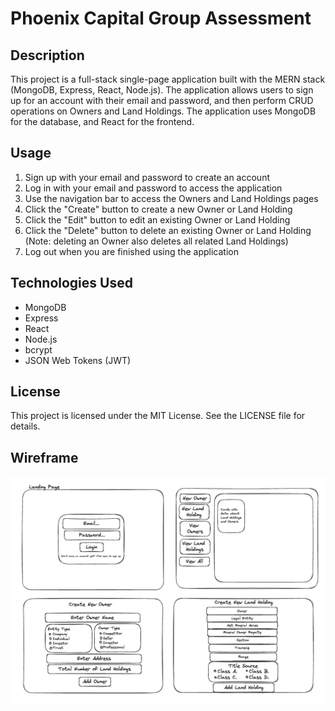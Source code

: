 # Phoenix Capital Group Assessment

## Description

This project is a full-stack single-page application built with the MERN stack (MongoDB, Express, React, Node.js). The application allows users to sign up for an account with their email and password, and then perform CRUD operations on Owners and Land Holdings. The application uses MongoDB for the database, and React for the frontend.

## Usage

1. Sign up with your email and password to create an account
2. Log in with your email and password to access the application
3. Use the navigation bar to access the Owners and Land Holdings pages
4. Click the "Create" button to create a new Owner or Land Holding
5. Click the "Edit" button to edit an existing Owner or Land Holding
6. Click the "Delete" button to delete an existing Owner or Land Holding (Note: deleting an Owner also deletes all related Land Holdings)
7. Log out when you are finished using the application

## Technologies Used

- MongoDB
- Express
- React
- Node.js
- bcrypt
- JSON Web Tokens (JWT)

## License

This project is licensed under the MIT License. See the LICENSE file for details.

## Wireframe

![wire frame](wireframe.jpg)
